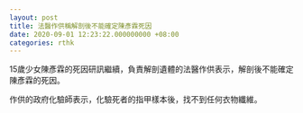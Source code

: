 ```yaml
---
layout: post
title: 法醫作供稱解剖後不能確定陳彥霖死因
date: 2020-09-01 12:23:22.000000000 +08:00
categories: rthk
---
```


15歲少女陳彥霖的死因研訊繼續，負責解剖遺體的法醫作供表示，解剖後不能確定陳彥霖的死因。

作供的政府化驗師表示，化驗死者的指甲樣本後，找不到任何衣物纖維。
